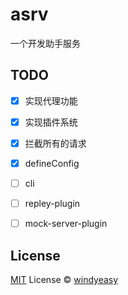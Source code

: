 # asrv

一个开发助手服务

## TODO

- [x] 实现代理功能
- [x] 实现插件系统
- [x] 拦截所有的请求
- [x] defineConfig
- [ ] cli
- [ ] repley-plugin
- [ ] mock-server-plugin



## License

[MIT](./LICENSE) License © [windyeasy](https://github.com/windyeasy)
